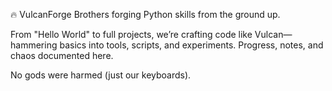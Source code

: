 🔥 VulcanForge
Brothers forging Python skills from the ground up.

From "Hello World" to full projects, we’re crafting code like Vulcan—hammering basics into tools, scripts, and experiments. Progress, notes, and chaos documented here.

No gods were harmed (just our keyboards).
